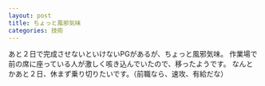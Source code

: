 ```yaml
---
layout: post
title: ちょっと風邪気味
categories: 技術
---
```


あと２日で完成させないといけないPGがあるが、ちょっと風邪気味。
作業場で前の席に座っている人が激しく咳き込んでいたので、移ったようです。
なんとかあと２日、休まず乗り切りたいです。（前職なら、速攻、有給だな）
